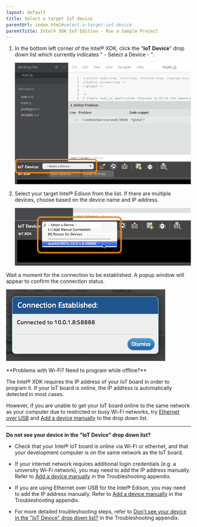 ```yaml
---
layout: default
title: Select a target IoT device
parentUrl: index.html#select-a-target-iot-device
parentTitle: Intel® XDK IoT Edition - Run a Sample Project
---
```


1. In the bottom left corner of the Intel® XDK, click the "**IoT Device**" drop down list which currently indicates " - Select a Device - ".

    !["IoT Device" drop down list highlighted](images/xdk-iot_device_dropdown_highlighted.png)

2. Select your target Intel® Edison from the list. If there are multiple devices, choose based on the device name and IP address. 

    ![A target device being selected in "IoT Device" drop down list](images/xdk-iot_device_dropdown_options_and_devices.png)

<div class="callout done" markdown="1">
Wait a moment for the connection to be established. A popup window will appear to confirm the connection status. 

![Connection established message](images/xdk-connection_established.png)
</div>

<div class="callout troubleshooting" markdown="1">
**Problems with Wi-Fi? Need to program while offline?**

The Intel® XDK requires the IP address of your IoT board in order to program it. If your IoT board is online, the IP address is automatically detected in most cases. 

However, if you are unable to get your IoT board online to the same network as your computer due to restricted or busy Wi-Fi networks, try [Ethernet over USB](../../connectivity/ethernet_over_usb/) and <span class="icon bookmark">[Add a device manually](troubleshooting.html#add-a-device-manually)</span> to the drop down list.

---

**Do not see your device in the "IoT Device" drop down list?**

* Check that your Intel® IoT board is online via Wi-Fi or ethernet, and that your development computer is on the same network as the IoT board.

* If your internet network requires additional login credentials (e.g. a university Wi-Fi network), you may need to add the IP address manually. Refer to <span class="icon bookmark">[Add a device manually](troubleshooting.html#add-a-device-manually)</span> in the Troubleshooting appendix.

* If you are using Ethernet over USB for the Intel® Edison, you may need to add the IP address manually. Refer to <span class="icon bookmark">[Add a device manually](troubleshooting.html#add-a-device-manually)</span> in the Troubleshooting appendix.

* For more detailed troubleshooting steps, refer to <span class="icon bookmark">[Don't see your device in the "IoT Device" drop down list?](troubleshooting.html#dont-see-your-device-in-the-iot-device-drop-down-list)</span> in the Troubleshooting appendix.
</div>